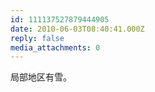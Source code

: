 ```yaml
---
id: 111137527879444905
date: 2010-06-03T08:40:41.000Z
reply: false
media_attachments: 0
---
```


局部地区有雪。

